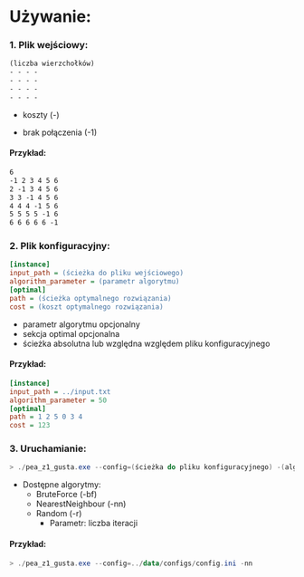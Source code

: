 # Używanie:
### 1. Plik wejściowy:
```txt
(liczba wierzchołków)
- - - -
- - - -
- - - -
- - - -
```
- koszty (-)

- brak połączenia (-1)

#### Przykład:
```txt
6
-1 2 3 4 5 6
2 -1 3 4 5 6
3 3 -1 4 5 6
4 4 4 -1 5 6
5 5 5 5 -1 6
6 6 6 6 6 -1
```

### 2. Plik konfiguracyjny:
```ini
[instance]
input_path = (ścieżka do pliku wejściowego)
algorithm_parameter = (parametr algorytmu)
[optimal]
path = (ścieżka optymalnego rozwiązania)
cost = (koszt optymalnego rozwiązania)
```

- parametr algorytmu opcjonalny
- sekcja optimal opcjonalna 
- ścieżka absolutna lub względna względem pliku konfiguracyjnego

#### Przykład:
```ini
[instance]
input_path = ../input.txt
algorithm_parameter = 50
[optimal]
path = 1 2 5 0 3 4
cost = 123
```

### 3. Uruchamianie:
```powershell
> ./pea_z1_gusta.exe --config=(ścieżka do pliku konfiguracyjnego) -(algorytm)
```

- Dostępne algorytmy: 
  - BruteForce (-bf)
  - NearestNeighbour (-nn)
  - Random (-r)
    - Parametr: liczba iteracji

#### Przykład:
```powershell
> ./pea_z1_gusta.exe --config=../data/configs/config.ini -nn
```
